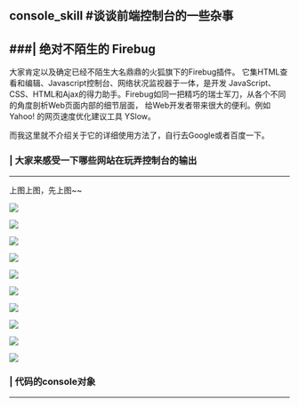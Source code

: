  console_skill
#谈谈前端控制台的一些杂事
------------------------------

###| 绝对不陌生的 Firebug  
----------------

大家肯定以及确定已经不陌生大名鼎鼎的火狐旗下的Firebug插件。
它集HTML查看和编辑、Javascript控制台、网络状况监视器于一体，是开发 JavaScript、CSS、HTML和Ajax的得力助手。Firebug如同一把精巧的瑞士军刀，从各个不同的角度剖析Web页面内部的细节层面， 给Web开发者带来很大的便利。例如 Yahoo! 的网页速度优化建议工具 YSlow。

而我这里就不介绍关于它的详细使用方法了，自行去Google或者百度一下。





### | 大家来感受一下哪些网站在玩弄控制台的输出 
----------------

 上图上图，先上图~~


[![](http://i.niupic.com/images/2015/06/25/558baa87422a6.png)](http://mynameisblue.com)

[![](http://i.niupic.com/images/2015/06/25/558baa89863f6.png)](http://mynameisblue.com)

[![](http://i.niupic.com/images/2015/06/25/558baa8eb7baa.png)](http://mynameisblue.com)

[![](http://i.niupic.com/images/2015/06/25/558baa90bfaef.png)](http://mynameisblue.com)

[![](http://i.niupic.com/images/2015/06/25/558baa91ee1ff.png)](http://mynameisblue.com)

[![](http://i.niupic.com/images/2015/06/25/558baa9331b01.png)](http://mynameisblue.com)

[![](http://i.niupic.com/images/2015/06/25/558baa9543a29.png)](http://mynameisblue.com)

[![](http://i.niupic.com/images/2015/06/25/558baa96515dc.png)](http://mynameisblue.com)

[![](http://i.niupic.com/images/2015/06/25/558baa97e0c56.png)](http://mynameisblue.com)

[![](http://i.niupic.com/images/2015/06/25/558baa990067f.png)](http://mynameisblue.com)



### | 代码的console对象  
----------------

















